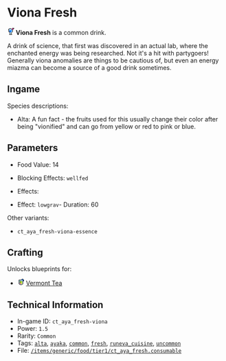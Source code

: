 # Viona Fresh

<img src="https://raw.githubusercontent.com/Ceterai/Enternia/main/items/generic/food/tier1/ct_aya_fresh.png" alt="Viona Fresh icon" loading="lazy" height=16px width="auto" /> **Viona Fresh** is a common drink.

A drink of science, that first was discovered in an actual lab, where the enchanted energy was being researched. Not it's a hit with partygoers!  
Generally viona anomalies are things to be cautious of, but even an energy miazma can become a source of a good drink sometimes.

## Ingame

Species descriptions:

- Alta: A fun fact - the fruits used for this usually change their color after being "vionified" and can go from yellow or red to pink or blue.

## Parameters

- Food Value: 14
- Blocking Effects: `wellfed`
- Effects: 

- Effect: `lowgrav`- Duration: 60

Other variants:

- `ct_aya_fresh-viona-essence`

## Crafting

Unlocks blueprints for:

- <img src="https://raw.githubusercontent.com/Ceterai/Enternia/main/items/generic/food/tier2/ct_vermont_tea.png" alt="Vermont Tea icon" loading="lazy" height=16px width="auto" /> [Vermont Tea](https://ceterai.github.io/MyEnternia/Wiki/VermontTea)

## Technical Information

- In-game ID: `ct_aya_fresh-viona`
- Power: `1.5`
- Rarity: `Common`
- Tags: [`alta`](https://ceterai.github.io/MyEnternia/Wiki/Tags/Alta), [`ayaka`](https://ceterai.github.io/MyEnternia/Wiki/Tags/Ayaka), [`common`](https://ceterai.github.io/MyEnternia/Wiki/Tags/Common), [`fresh`](https://ceterai.github.io/MyEnternia/Wiki/Tags/Fresh), [`runeva_cuisine`](https://ceterai.github.io/MyEnternia/Wiki/Tags/RunevaCuisine), [`uncommon`](https://ceterai.github.io/MyEnternia/Wiki/Tags/Uncommon)
- File: [`/items/generic/food/tier1/ct_aya_fresh.consumable`](https://github.com/Ceterai/Enternia/blob/main/items/generic/food/tier1/ct_aya_fresh.consumable)
